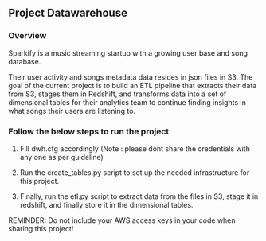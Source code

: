 ## Project Datawarehouse

### Overview

Sparkify is a music streaming startup with a growing user base and song database.


Their user activity and songs metadata data resides in json files in S3. The goal of the current project is to build an ETL pipeline that extracts their data from S3, stages them in Redshift, and transforms data into a set of dimensional tables for their analytics team to continue finding insights in what songs their users are listening to.


### Follow the below steps to run the project

1. Fill dwh.cfg accordingly (Note : please dont share the credentials with any one as per guideline)

2. Run the create_tables.py script to set up the needed infrastructure for this project.

3. Finally, run the etl.py script to extract data from the files in S3, stage it in redshift, and finally store it in the dimensional tables.



REMINDER: Do not include your AWS access keys in your code when sharing this project!
